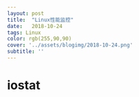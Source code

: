 ```yaml
---
layout: post
title:  "Linux性能监控"
date:   2018-10-24
tags: Linux
color: rgb(255,90,90)
cover: '../assets/blogimg/2018-10-24.png'
subtitle: ''
---
```

# iostat
[jekyll-docs]: https://longxiaowei.github.io/
[jekyll-gh]:   https://longxiaowei.github.io/
[jekyll-talk]: https://longxiaowei.github.io/
